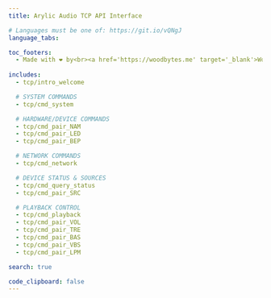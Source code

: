 ```yaml
---
title: Arylic Audio TCP API Interface

# Languages must be one of: https://git.io/vQNgJ
language_tabs:

toc_footers:
  - Made with ❤️ by<br><a href='https://woodbytes.me' target='_blank'>Woodbytes</a> and <a href="https://www.facebook.com/NWT.Stuff" target="_blank">NWT.Stuff</a>
    
includes:
  - tcp/intro_welcome

  # SYSTEM COMMANDS
  - tcp/cmd_system

  # HARDWARE/DEVICE COMMANDS
  - tcp/cmd_pair_NAM
  - tcp/cmd_pair_LED
  - tcp/cmd_pair_BEP

  # NETWORK COMMANDS
  - tcp/cmd_network

  # DEVICE STATUS & SOURCES
  - tcp/cmd_query_status
  - tcp/cmd_pair_SRC

  # PLAYBACK CONTROL
  - tcp/cmd_playback
  - tcp/cmd_pair_VOL
  - tcp/cmd_pair_TRE
  - tcp/cmd_pair_BAS
  - tcp/cmd_pair_VBS
  - tcp/cmd_pair_LPM 

search: true

code_clipboard: false
---
```

